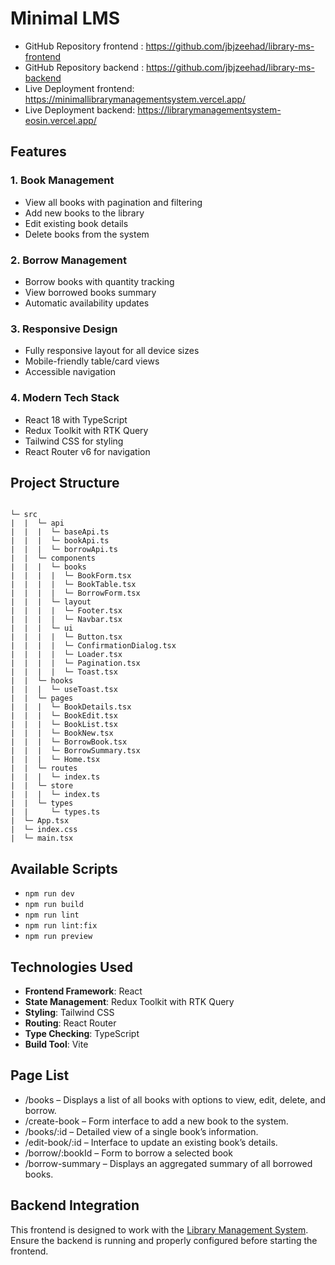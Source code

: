 # Minimal LMS

- GitHub Repository frontend : https://github.com/jbjzeehad/library-ms-frontend
- GitHub Repository backend : https://github.com/jbjzeehad/library-ms-backend
- Live Deployment frontend: https://minimallibrarymanagementsystem.vercel.app/
- Live Deployment backend: https://librarymanagementsystem-eosin.vercel.app/

## Features

### 1. Book Management

- View all books with pagination and filtering
- Add new books to the library
- Edit existing book details
- Delete books from the system

### 2. Borrow Management

- Borrow books with quantity tracking
- View borrowed books summary
- Automatic availability updates

### 3. Responsive Design

- Fully responsive layout for all device sizes
- Mobile-friendly table/card views
- Accessible navigation

### 4. Modern Tech Stack

- React 18 with TypeScript
- Redux Toolkit with RTK Query
- Tailwind CSS for styling
- React Router v6 for navigation

## Project Structure

```

└─ src
|  |  └─ api
|  |  |  └─ baseApi.ts
|  |  |  └─ bookApi.ts
|  |  |  └─ borrowApi.ts
|  |  └─ components
|  |  |  └─ books
|  |  |  |  └─ BookForm.tsx
|  |  |  |  └─ BookTable.tsx
|  |  |  |  └─ BorrowForm.tsx
|  |  |  └─ layout
|  |  |  |  └─ Footer.tsx
|  |  |  |  └─ Navbar.tsx
|  |  |  └─ ui
|  |  |  |  └─ Button.tsx
|  |  |  |  └─ ConfirmationDialog.tsx
|  |  |  |  └─ Loader.tsx
|  |  |  |  └─ Pagination.tsx
|  |  |  |  └─ Toast.tsx
|  |  └─ hooks
|  |  |  └─ useToast.tsx
|  |  └─ pages
|  |  |  └─ BookDetails.tsx
|  |  |  └─ BookEdit.tsx
|  |  |  └─ BookList.tsx
|  |  |  └─ BookNew.tsx
|  |  |  └─ BorrowBook.tsx
|  |  |  └─ BorrowSummary.tsx
|  |  |  └─ Home.tsx
|  |  └─ routes
|  |  |  └─ index.ts
|  |  └─ store
|  |  |  └─ index.ts
|  |  └─ types
|  |     └─ types.ts
|  └─ App.tsx
|  └─ index.css
|  └─ main.tsx
```

## Available Scripts

- `npm run dev`
- `npm run build`
- `npm run lint`
- `npm run lint:fix`
- `npm run preview`

## Technologies Used

- **Frontend Framework**: React
- **State Management**: Redux Toolkit with RTK Query
- **Styling**: Tailwind CSS
- **Routing**: React Router
- **Type Checking**: TypeScript
- **Build Tool**: Vite

## Page List

- /books – Displays a list of all books with options to view, edit, delete, and borrow.
- /create-book – Form interface to add a new book to the system.
- /books/:id – Detailed view of a single book’s information.
- /edit-book/:id – Interface to update an existing book’s details.
- /borrow/:bookId – Form to borrow a selected book
- /borrow-summary – Displays an aggregated summary of all borrowed books.

## Backend Integration

This frontend is designed to work with the [Library Management System](https://librarymanagementsystem-eosin.vercel.app/). Ensure the backend is running and properly configured before starting the frontend.
